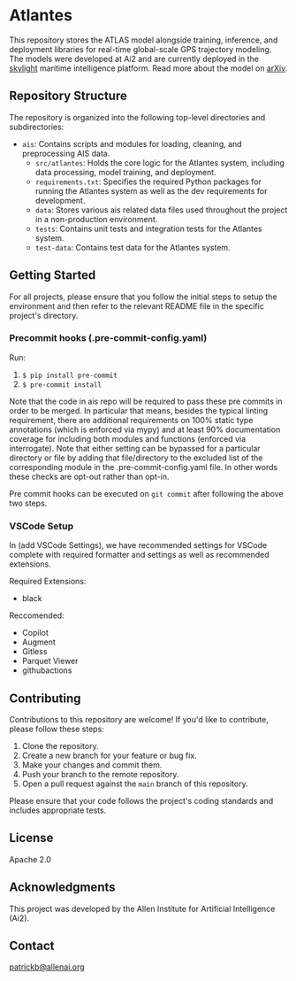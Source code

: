

# Atlantes


This repository stores the ATLAS model alongside training, inference, and deployment libraries for real-time global-scale GPS trajectory modeling. The models were developed at Ai2 and are currently deployed in the [skylight](https://www.skylight.global/) maritime intelligence platform. Read more about the model on [arXiv](https://arxiv.org/abs/2504.19036v1). 

## Repository Structure

The repository is organized into the following top-level directories and subdirectories:


- `ais`: Contains scripts and modules for loading, cleaning, and preprocessing AIS data.
    - `src/atlantes`: Holds the core logic for the Atlantes system, including data processing, model training, and deployment.
    - `requirements.txt`: Specifies the required Python packages for running the Atlantes system as well as the dev requirements for development.
    - `data`: Stores various ais related data files used throughout the project in a non-production environment.
    - `tests`: Contains unit tests and integration tests for the Atlantes system.
    - `test-data`: Contains test data for the Atlantes system.


## Getting Started
For all projects, please ensure that you follow the initial steps to setup the environment and then refer to the relevant README file in the specific project's directory.
### Precommit hooks (.pre-commit-config.yaml)

Run:

1.  `$ pip install pre-commit`
2.  `$ pre-commit install`

Note that the code in ais repo will be required to pass these pre commits in order to be merged. In particular that means, besides the typical linting requirement, there are additional requirements on 100% static type annotations (which is enforced via mypy) and at least 90% documentation coverage for including both modules and functions (enforced via interrogate). Note that either setting can be bypassed for a particular directory or file by adding that file/directory to the excluded list of the corresponding module in the .pre-commit-config.yaml file. In other words these checks are opt-out rather than opt-in.

Pre commit hooks can be executed on `git commit` after following the above two steps.


### VSCode Setup

In (add VSCode Settings), we have recommended settings for VSCode complete with required formatter and settings as well as recommended extensions.

Required Extensions:
- black

Reccomended:
- Copilot
- Augment
- Gitless
- Parquet Viewer
- githubactions

## Contributing

Contributions to this repository are welcome! If you'd like to contribute, please follow these steps:

1. Clone the repository.
2. Create a new branch for your feature or bug fix.
3. Make your changes and commit them.
4. Push your branch to the remote repository.
5. Open a pull request against the `main` branch of this repository.

Please ensure that your code follows the project's coding standards and includes appropriate tests.

## License

Apache 2.0

## Acknowledgments
This project was developed by the Allen Institute for Artificial Intelligence (Ai2).

## Contact
patrickb@allenai.org
